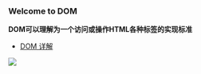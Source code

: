 ### Welcome to DOM

**DOM可以理解为一个访问或操作HTML各种标签的实现标准**

- [DOM 详解](http://www.cnblogs.com/season-huang/p/4322451.html)

![](http://i.imgur.com/3vNA0NJ.jpg)
